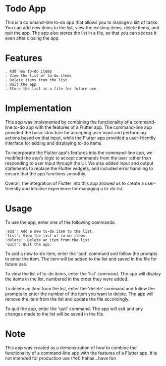   # Todo App
This is a command-line to-do app that allows you to manage a list of tasks. You can add new items to the list, view the existing items, delete items, and quit the app. The app also stores the list in a file, so that you can access it even after closing the app.
  # Features
    . Add new to-do items
    . View the list of to-do items
    . Delete items from the list
    . Quit the app
    . Store the list in a file for future use
# Implementation
This app was implemented by combining the functionality of a command-line to-do app with the features of a Flutter app. The command-line app provided the basic structure for accepting user input and performing actions based on that input, while the Flutter app provided a user-friendly interface for adding and displaying to-do items.

To incorporate the Flutter app's features into the command-line app, we modified the app's logic to accept commands from the user rather than responding to user input through the UI. We also added input and output statements to replace the Flutter widgets, and included error handling to ensure that the app functions smoothly.

Overall, the integration of Flutter into this app allowed us to create a user-friendly and intuitive experience for managing a to-do list.

# Usage
To use the app, enter one of the following commands:

    'add': Add a new to-do item to the list.
    'list': View the list of to-do items.
    'delete': Delete an item from the list
    'quit': Quit the app.
To add a new to-do item, enter the 'add' command and follow the prompts to enter the item. The item will be added to the list and saved in the file for future use.

To view the list of to-do items, enter the 'list' command. The app will display the items in the list, numbered in the order they were added.

To delete an item from the list, enter the 'delete' command and follow the prompts to enter the number of the item you want to delete. The app will remove the item from the list and update the file accordingly.

To quit the app, enter the 'quit' command. The app will exit and any changes made to the list will be saved in the file.

# Note
This app was created as a demonstration of how to combine the functionality of a command-line app with the features of a Flutter app. It is not intended for production use (Yet) hahaa...have fun
